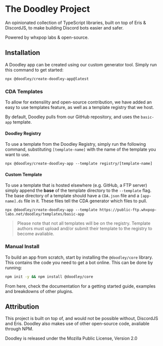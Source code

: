 # The Doodley Project

An opinionated collection of TypeScript libraries, built on top of Eris & DiscordJS, to make building Discord bots easier and safer.

Powered by whxpop labs & open-source.

## Installation

A Doodley app can be created using our custom generator tool. Simply run this command to get started:

```bash
npx @doodley/create-doodley-app@latest
```

### CDA Templates

To allow for extensility and open-source contribution, we have added an easy to use templates feature, as well as a template registry that we host.

By default, Doodley pulls from our GitHub repository, and uses the `basic-app` template.

#### Doodley Registry

To use a template from the Doodley Registry, simply run the following command, substituting `[template-name]` with the name of the template you want to use.

`npx @doodley/create-doodley-app --template registry/[template-name]`

#### Custom Template

To use a template that is hosted elsewhere (e.g. GitHub, a FTP server) simply append the **base** of the template directory to the `--template` flag. The base directory of a template should have a `CDA.json` file and a `[app-name].ds` file in it. These files tell the CDA generator which files to pull.

`npx @doodley/create-doodley-app --template https://public-ftp.whxpop-labs.net/doodley/templates/basic-app`

> Please note that not all templates will be on the registry. Template authors must upload and/or submit their template to the registry to become avaliable.

### Manual Install

To build an app from scratch, start by installing the `@doodley/core` library. This contains the code you need to get a bot online. This can be done by running:

```bash
npm init -y && npm install @doodley/core
```

From here, check the documentation for a getting started guide, examples and breakdowns of other plugins.

## Attribution

This project is built on top of, and would not be possible without, DiscordJS and Eris. Doodley also makes use of other open-source code, avaliable through NPM.

Doodley is released under the Mozilla Public License, Version 2.0
